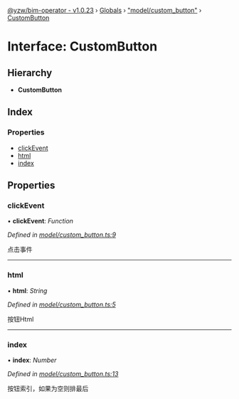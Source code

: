 [@yzw/bim-operator - v1.0.23](../README.md) › [Globals](../globals.md) › ["model/custom_button"](../modules/_model_custom_button_.md) › [CustomButton](_model_custom_button_.custombutton.md)

# Interface: CustomButton

## Hierarchy

* **CustomButton**

## Index

### Properties

* [clickEvent](_model_custom_button_.custombutton.md#clickevent)
* [html](_model_custom_button_.custombutton.md#html)
* [index](_model_custom_button_.custombutton.md#index)

## Properties

###  clickEvent

• **clickEvent**: *Function*

*Defined in [model/custom_button.ts:9](https://github.com/youkaisteve/bim-operator/blob/594e416/src/model/custom_button.ts#L9)*

点击事件

___

###  html

• **html**: *String*

*Defined in [model/custom_button.ts:5](https://github.com/youkaisteve/bim-operator/blob/594e416/src/model/custom_button.ts#L5)*

按钮Html

___

###  index

• **index**: *Number*

*Defined in [model/custom_button.ts:13](https://github.com/youkaisteve/bim-operator/blob/594e416/src/model/custom_button.ts#L13)*

按钮索引，如果为空则排最后
